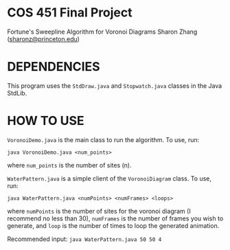 # COS 451 Final Project
Fortune's Sweepline Algorithm for Voronoi Diagrams
Sharon Zhang (sharonz@princeton.edu)

# DEPENDENCIES
This program uses the `StdDraw.java` and `Stopwatch.java` classes in the Java StdLib.

# HOW TO USE

`VoronoiDemo.java` is the main class to run the algorithm. To use, run:

`java VoronoiDemo.java <num_points>`

where `num_points` is the number of sites (n).


`WaterPattern.java` is a simple client of the `VoronoiDiagram` class. To use, run:

`java WaterPattern.java <numPoints> <numFrames> <loops>`

where `numPoints` is the number of sites for the voronoi diagram (I recommend no less than 30), `numFrames` is the number of frames you wish to generate, and `loop` is the number of times to loop the generated animation.


Recommended input: `java WaterPattern.java 50 50 4`
